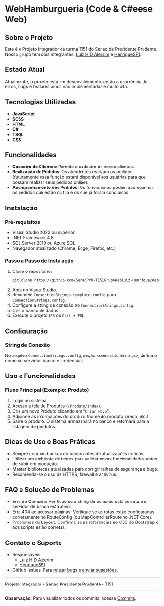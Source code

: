 # WebHamburgueria (Code & C#eese Web)

## Sobre o Projeto

Este é o Projeto Integrador da turma TI51 do Senac de Presidente Prudente. Nosso grupo tem dois integrantes: [Luiz H D Alecrim](https://github.com/Lu1zH3nr1qu3DA) e [HenriqueSF1](https://github.com/HenriqueSF1).

## Estado Atual

Atualmente, o projeto está em desenvolvimento, então a ocorrência de erros, bugs e features ainda não implementadas é muito alta.

## Tecnologias Utilizadas

- **JavaScript**
- **SCSS**
- **HTML**
- **C#**
- **TSQL**
- **CSS**

## Funcionalidades

- **Cadastro de Clientes**: Permite o cadastro de novos clientes.
- **Realização de Pedidos**: Os atendentes realizam os pedidos (futuramente essa função estará disponível aos usuários para que possam realizar seus pedidos online).
- **Acompanhamento dos Pedidos**: Os funcionários podem acompanhar os pedidos que estão na fila e os que já foram concluídos.

<!--
- **Realização de Pedidos**: Os clientes podem realizar pedidos online.
- **Gerenciamento de Pedidos**: Os funcionários podem visualizar e gerenciar os pedidos realizados.
- **Relatórios**: Geração de relatórios de vendas.
-->

## Instalação

### Pré-requisitos

- Visual Studio 2022 ou superior
- .NET Framework 4.8
- SQL Server 2019 ou Azure SQL
- Navegador atualizado (Chrome, Edge, Firefox, etc.)

### Passo a Passo de Instalação

1. Clone o repositório:
   ```bash
   git clone https://github.com/SenacPPR-TI51GrupoWebLuiz-Henrique/WebHamburgueria.git
   ```
2. Abra no Visual Studio.
3. Renomeie `ConnectionStrings-template.config` para `ConnectionStrings.config`.
4. Configure a string de conexão no `ConnectionStrings.config`.
5. Crie o banco de dados.
6. Execute o projeto (`F5` ou `Ctrl + F5`).

## Configuração

### String de Conexão

No arquivo `ConnectionStrings.config`, seção `<connectionStrings>`, defina o nome do servidor, banco e credenciais.

## Uso e Funcionalidades

### Fluxo Principal (Exemplo: Produto)

1. Login no sistema.
2. Acesse a tela de Produtos (`/Produto/Index`).
3. Crie um novo Produto clicando em “`Criar Novo`”.
4. Adicione as informações do produto (nome do produto, preço, etc.).
5. Salve o produto. O sistema armazenará no banco e retornará para a listagem de produtos.

## Dicas de Uso e Boas Práticas

- Sempre criar um backup do banco antes de atualizações críticas.
- Utilizar um ambiente de testes para validar novas funcionalidades antes de subir em produção.
- Manter bibliotecas atualizadas para corrigir falhas de segurança e bugs.
- Recomenda-se o uso de HTTPS, firewall e antivírus.

## FAQ e Solução de Problemas

- Erro de Conexão: Verifique se a string de conexão está correta e o servidor de banco está ativo.
- Erro 404 ao acessar páginas: Verifique se as rotas estão configuradas corretamente no RouteConfig (ou MapControllerRoute no .NET Core).
- Problemas de Layout: Confirme se as referências ao CSS do Bootstrap e aos scripts estão corretas.

## Contato e Suporte

- Responsáveis:
  - [Luiz H D Alecrim](https://github.com/Lu1zH3nr1qu3DA)
  - [HenriqueSF1](https://github.com/HenriqueSF1)
- GitHub Issues: Para [relatar bugs e enviar sugestões](https://github.com/SenacPPR-TI51GrupoWebLuiz-Henrique/WebHamburgueria/issues/new).

---

Projeto Integrador - Senac Presidente Prudente - TI51

---

**Observação**: Para visualizar todos os commits, acesse [Commits](https://github.com/SenacPPR-TI51GrupoWebLuiz-Henrique/WebHamburgueria/commits/main).
